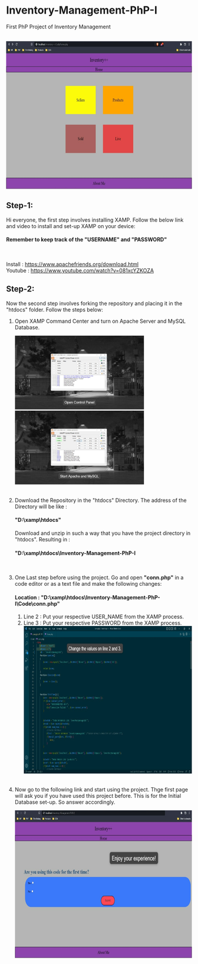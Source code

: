 # Inventory-Management-PhP-I
<p> First PhP Project of Inventory Management </p>
<br>
<img src = "https://github.com/Bilal2001/Inventory-Management-PhP-I/blob/master/Docs/imgsGIt/home.jpeg" style = "height:400px; width:700px;">

## Step-1:
<p> Hi everyone, the first step involves installing XAMP. Follow the below link and video to install and set-up XAMP on your device: </p>

<h4> Remember to keep track of the <b>"USERNAME"</b> and <b>"PASSWORD"</b> </h4><br>

Install : https://www.apachefriends.org/download.html<br>
Youtube : https://www.youtube.com/watch?v=081xcYZKOZA

## Step-2:
<p> Now the second step involves forking the repository and placing it in the "htdocs" folder. Follow the steps below: </p>
<ol>
    <li> 
        <p> Open XAMP Command Center and turn on Apache Server and MySQL Database. </p>
        <img src = "https://github.com/Bilal2001/Inventory-Management-PhP-I/blob/master/Docs/imgsGIt/openXAMP.jpeg" style = "height:200px; width:350px;">
        <img src = "https://github.com/Bilal2001/Inventory-Management-PhP-I/blob/master/Docs/imgsGIt/startStuff.jpeg" style = "height:200px; width:350px;">
    </li><br>
    <li>
        <p> Download the Repository in the "htdocs" Directory. The address of the Directory will be like :<br>
        <h4>"D:\xamp\htdocs"</h4>
        Download and unzip in such a way that you have the project directory in "htdocs". Resulting in : <br>
        <h4>"D:\xamp\htdocs\Inventory-Management-PhP-I</h4></p>
    </li><br>
    <li>
        <p> One Last step before using the project. Go and open <b>"conn.php"</b> in a code editor or as a text file and make the following changes:<p>
        <h4>Location : "D:\xamp\htdocs\Inventory-Management-PhP-I\Code\conn.php"</h4> 
        <ol> 
            <li> Line 2 : Put your respective USER_NAME from the XAMP process. </li>
            <li> Line 3 : Put your respective PASSWORD from the XAMP process. </li>
            <img src = "https://github.com/Bilal2001/Inventory-Management-PhP-I/blob/master/Docs/imgsGIt/changeCon.jpeg" style = "height:400px; width:700px;">
        </ol>
    </li><br>
    <li>
        <p> Now go to the following link and start using the project. Thge first page will ask you if you have used this project before. This is for the Initial Database set-up. So answer accordingly. </p>
        <img src = "https://github.com/Bilal2001/Inventory-Management-PhP-I/blob/master/Docs/imgsGIt/enjoy.jpeg" style = "height:400px; width:700px;">
    </li>
</ol>
